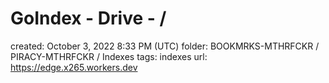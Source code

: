# GoIndex - Drive - /

created: October 3, 2022 8:33 PM (UTC)
folder: BOOKMRKS-MTHRFCKR / PIRACY-MTHRFCKR / Indexes
tags: indexes
url: https://edge.x265.workers.dev